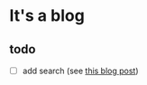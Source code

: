 # It's a blog

## todo

- [ ] add search (see [this blog post](https://www.thomasledoux.be/blog/search-static-astro-website))
